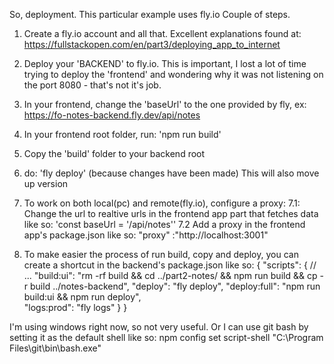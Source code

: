 So, deployment. This particular example uses fly.io
Couple of steps. 
1. Create a fly.io account and all that. Excellent explanations found at: https://fullstackopen.com/en/part3/deploying_app_to_internet
2. Deploy your 'BACKEND' to fly.io. This is important, I lost a lot of time trying to deploy the 'frontend' and wondering why it was not listening on the port 8080 - that's not it's job.
3. In your frontend, change the 'baseUrl' to the one provided by fly, ex: https://fo-notes-backend.fly.dev/api/notes
4. In your frontend root folder, run: 'npm run build'
5. Copy the 'build' folder to your backend root
6. do: 'fly deploy' (because changes have been made) This will also move up version
7. To work on both local(pc) and remote(fly.io), configure a proxy:
7.1: Change the url to realtive urls in the frontend app part that fetches data like so: 'const baseUrl = '/api/notes''
7.2 Add a proxy in the frontend app's package.json like so: "proxy" :"http://localhost:3001"

8. To make easier the process of run build, copy and deploy, you can create a shortcut in the backend's package.json like so:
{
  "scripts": {
    // ...
    "build:ui": "rm -rf build && cd ../part2-notes/ && npm run build && cp -r build ../notes-backend",
    "deploy": "fly deploy",
    "deploy:full": "npm run build:ui && npm run deploy",    
    "logs:prod": "fly logs"
  }
}

I'm using windows right now, so not very useful. Or I can use git bash by setting it as the default shell like so:
npm config set script-shell "C:\\Program Files\\git\\bin\\bash.exe"